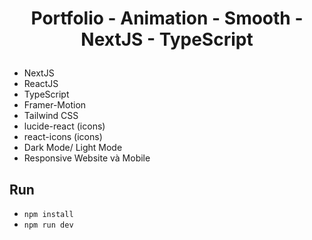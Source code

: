 # <p align="center"> Portfolio - Animation - Smooth - NextJS - TypeScript </p>  
  
- NextJS  
- ReactJS 
- TypeScript
- Framer-Motion
- Tailwind CSS
- lucide-react (icons)
- react-icons (icons)
- Dark Mode/ Light Mode
- Responsive Website và Mobile


## Run
- `npm install`
- `npm run dev`
